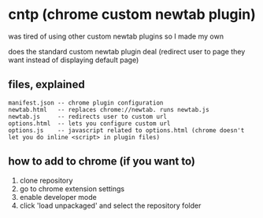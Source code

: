 # cntp (chrome custom newtab plugin)
was tired of using other custom newtab plugins so I made my own

does the standard custom newtab plugin deal (redirect user to page they want instead of displaying default page)

## files, explained
```
manifest.json -- chrome plugin configuration
newtab.html   -- replaces chrome://newtab. runs newtab.js
newtab.js     -- redirects user to custom url
options.html  -- lets you configure custom url
options.js    -- javascript related to options.html (chrome doesn't let you do inline <script> in plugin files)
```

## how to add to chrome (if you want to)
1. clone repository
2. go to chrome extension settings
3. enable developer mode
4. click 'load unpackaged' and select the repository folder
